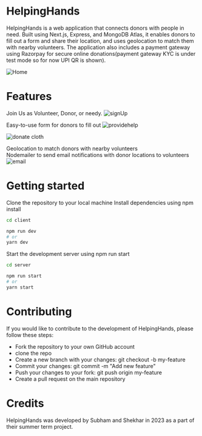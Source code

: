 
# HelpingHands
HelpingHands is a web application that connects donors with people in need. Built using Next.js, Express, and MongoDB Atlas, it enables donors to fill out a form and share their location, and uses geolocation to match them with nearby volunteers. The application also includes a payment gateway using Razorpay for secure online donations(payment gateway KYC is under test mode so for now UPI QR is shown).

![Home](https://github.com/isubhamsingh/HelpingHands/assets/90370535/2ac06b21-a10b-4b62-b0db-3e020a996f1c)

# Features

Join Us as Volunteer, Donor, or needy.
![signUp](https://github.com/isubhamsingh/HelpingHands/assets/90370535/afd75e80-feda-4bfb-890c-d27ab8dcabd8)

Easy-to-use form for donors to fill out
![providehelp](https://github.com/isubhamsingh/HelpingHands/assets/90370535/7582e92e-a50c-4dbc-888f-ef47e8c56b5c)

![donate cloth](https://github.com/isubhamsingh/HelpingHands/assets/90370535/ff01981d-b51f-464b-9054-b153e6fe58d3)



Geolocation to match donors with nearby volunteers
<br/>
Nodemailer to send email notifications with donor locations to volunteers
![email](https://github.com/isubhamsingh/HelpingHands/assets/90370535/c73057eb-2286-4ee5-b698-08fe93e00f9e)


# Getting started
Clone the repository to your local machine
Install dependencies using npm install

```bash
cd client

npm run dev
# or
yarn dev
```
Start the development server using npm run start
```bash
cd server

npm run start
# or
yarn start
```

# Contributing
If you would like to contribute to the development of HelpingHands, please follow these steps:
<div><ul>
<li>Fork the repository to your own GitHub account</li>
<li>clone the repo</li>
<li>Create a new branch with your changes: git checkout -b my-feature</li>
<li>Commit your changes: git commit -m "Add new feature"</li>
<li>Push your changes to your fork: git push origin my-feature</li>
<li>Create a pull request on the main repository</li>
</ul>
  </div>
  

  
# Credits
HelpingHands was developed by Subham and Shekhar in 2023 as a part of their summer term project.
